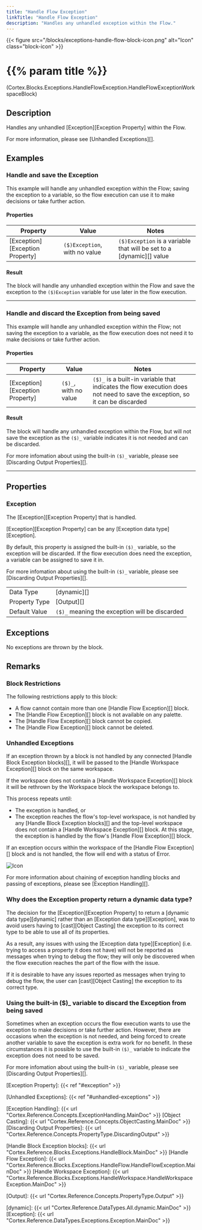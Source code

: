 ```yaml
---
title: "Handle Flow Exception"
linkTitle: "Handle Flow Exception"
description: "Handles any unhandled exception within the Flow."
---
```


{{< figure src="/blocks/exceptions-handle-flow-block-icon.png" alt="Icon" class="block-icon" >}}

# {{% param title %}}

<p class="namespace">(Cortex.Blocks.Exceptions.HandleFlowException.HandleFlowExceptionWorkspaceBlock)</p>

## Description

Handles any unhandled [Exception][Exception Property] within the Flow.

For more information, please see [Unhandled Exceptions][].

## Examples

### Handle and save the Exception

This example will handle any unhandled exception within the Flow; saving the exception to a variable, so the flow execution can use it to make decisions or take further action.

#### Properties

| Property           | Value                     | Notes                                    |
|--------------------|---------------------------|------------------------------------------|
| [Exception][Exception Property] | `($)Exception`, with no value | `($)Exception` is a variable that will be set to a [dynamic][] value |

#### Result

The block will handle any unhandled exception within the Flow and save the exception to the `($)Exception` variable for use later in the flow execution.

***

### Handle and discard the Exception from being saved

This example will handle any unhandled exception within the Flow; not saving the exception to a variable, as the flow execution does not need it to make decisions or take further action.

#### Properties

| Property           | Value                     | Notes                                    |
|--------------------|---------------------------|------------------------------------------|
| [Exception][Exception Property] | `($)_`, with no value | `($)_` is a built-in variable that indicates the flow execution does not need to save the exception, so it can be discarded |

#### Result

The block will handle any unhandled exception within the Flow, but will not save the exception as the `($)_` variable indicates it is not needed and can be discarded.

For more infomation about using the built-in `($)_` variable, please see [Discarding Output Properties][].

***

## Properties

### Exception

The [Exception][Exception Property] that is handled.

[Exception][Exception Property] can be any [Exception data type][Exception].

By default, this property is assigned the built-in `($)_` variable, so the exception will be discarded. If the flow execution does need the exception, a variable can be assigned to save it in.

For more infomation about using the built-in `($)_` variable, please see [Discarding Output Properties][].

| | |
|--------------------|---------------------------|
| Data Type | [dynamic][] |
| Property Type | [Output][] |
| Default Value | `($)_` meaning the exception will be discarded |

## Exceptions

No exceptions are thrown by the block.

## Remarks

### Block Restrictions

The following restrictions apply to this block:

* A flow cannot contain more than one [Handle Flow Exception][] block.
* The [Handle Flow Exception][] block is not available on any palette.
* The [Handle Flow Exception][] block cannot be copied.
* The [Handle Flow Exception][] block cannot be deleted.

### Unhandled Exceptions

If an exception thrown by a block is not handled by any connected [Handle Block Exception blocks][], it will be passed to the [Handle Workspace Exception][] block on the same workspace.

If the workspace does not contain a [Handle Workspace Exception][] block it will be rethrown by the Workspace block the workspace belongs to.

This process repeats until:

* The exception is handled, or
* The exception reaches the flow's top-level workspace, is not handled by any [Handle Block Exception blocks][] and the top-level workspace does not contain a [Handle Workspace Exception][] block. At this stage, the exception is handled by the flow's [Handle Flow Exception][] block.

If an exception occurs within the workspace of the [Handle Flow Exception][] block and is not handled, the flow will end with a status of Error.

![Icon](/images/flow-error-status.png)

For more information about chaining of exception handling blocks and passing of exceptions, please see [Exception Handling][].

### Why does the Exception property return a dynamic data type?

The decision for the [Exception][Exception Property] to return a [dynamic data type][dynamic] rather than an [Exception data type][Exception], was to avoid users having to [cast][Object Casting] the exception to its correct type to be able to use all of its properties.

As a result, any issues with using the [Exception data type][Exception] (i.e. trying to access a property it does not have) will not be reported as messages when trying to debug the flow; they will only be discovered when the flow execution reaches the part of the flow with the issue.

If it is desirable to have any issues reported as messages when trying to debug the flow, the user can [cast][Object Casting] the exception to its correct type.

### Using the built-in ($)_ variable to discard the Exception from being saved

Sometimes when an exception occurs the flow execution wants to use the exception to make decisions or take further action. However, there are occasions when the exception is not needed, and being forced to create another variable to save the exception is extra work for no benefit. In these circumstances it is possible to use the built-in `($)_` variable to indicate the exception does not need to be saved.

For more infomation about using the built-in `($)_` variable, please see [Discarding Output Properties][].

[Exception Property]: {{< ref "#exception" >}}

[Unhandled Exceptions]: {{< ref "#unhandled-exceptions" >}}

[Exception Handling]: {{< url "Cortex.Reference.Concepts.ExceptionHandling.MainDoc" >}}
[Object Casting]: {{< url "Cortex.Reference.Concepts.ObjectCasting.MainDoc" >}}
[Discarding Output Properties]: {{< url "Cortex.Reference.Concepts.PropertyType.DiscardingOutput" >}}

[Handle Block Exception blocks]: {{< url "Cortex.Reference.Blocks.Exceptions.HandleBlock.MainDoc" >}}
[Handle Flow Exception]: {{< url "Cortex.Reference.Blocks.Exceptions.HandleFlow.HandleFlowException.MainDoc" >}}
[Handle Workspace Exception]: {{< url "Cortex.Reference.Blocks.Exceptions.HandleWorkspace.HandleWorkspaceException.MainDoc" >}}

[Output]: {{< url "Cortex.Reference.Concepts.PropertyType.Output" >}}

[dynamic]: {{< url "Cortex.Reference.DataTypes.All.dynamic.MainDoc" >}}
[Exception]: {{< url "Cortex.Reference.DataTypes.Exceptions.Exception.MainDoc" >}}
